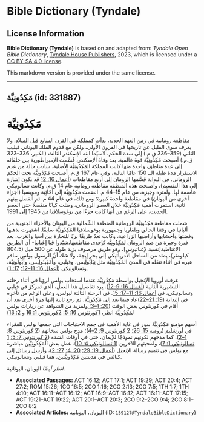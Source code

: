 # Bible Dictionary (Tyndale)

## License Information

**Bible Dictionary (Tyndale)** is based on and adapted from: _Tyndale Open Bible Dictionary_, [Tyndale House Publishers](https://tyndaleopenresources.com/), 2023, which is licensed under a [CC BY-SA 4.0 license](https://creativecommons.org/licenses/by-sa/4.0/legalcode.en).

This markdown version is provided under the same license.



--------------------------------

## مَكِدُونِيَّة (id: 331887)

مَكِدُونِيَّة
=============

مقاطعة رومانية في زمن العهد الجديد، بدأت كمملكة في القرن السابع قبل الميلاد. ولا يعرف سوى القليل عن تاريخها في القرون الأولى، ولكن مع قدوم الملك اليوناني فيليب الثاني (359–336 ق.م.) إلى سدة الحكم، لاسيّما ابنه الإسكندر الثالث (الكبير، 336–323 ق.م.) أصبحت مَكِدُونِيَّة قوة عالمية. بعد وفاة الإسكندر، قُسِّمت الإمبراطورية بين خلفائه إلى عدة مناطق، واحدة منها كانت المملكة المَكِدُونِيَّة الأصلية. سادت حالة من عدم الاستقرار مدة طيلة الــ 150 عامًا التالية، وفي عام 167 ق.م. أصبحت مَكِدُونِيَّة تحت الحكم الروماني. في البداية قسَّمها الرومان إلى أربع مقاطعات ([أعمال 16: 12](https://ref.ly/Acts16:12) قد يكون إشارة إلى هذا التقسيم)، وأصبحت هذه المنطقة مقاطعة رومانية عام 14 ق.م. وكانت تسالونيكي عاصمة لها. ولفترة وجيزة، من عام 15–44 م. انضمت مَكِدُونِيَّة إلى أَخَائِيَة ومويسيا (أجزاء أخرى من اليونان) في مقاطعة واحدة كبيرة؛ ومع ذلك، في عام 44 م. تم الفصل بينهم ثانية. استمرت أهمية مَكِدُونِيَّة خلال العصر الروماني، وظلت كيانًا منفصلًا حتى العصر الحديث، على الرغم من أنها كانت جزءًا من يوغوسلافيا من 1945 إلى 1991\.

شملت مقاطعة مَكِدُونِيَّة الرومانية المنطقة الشِّمالية من اليونان والأجزاء الجنوبية من ألبانيا في وقتنا الحالي وبلغاريا وجمهورية يوغوسلافيا المَكِدُونِيَّة سابقًا. اشتهرت بذهبها وفضتها وأخشابها وأراضيها الزراعية، وكانت تعدّ طريقًا بريًا للتجارة بين أسيا والغرب. بعد فترة وجيزة من ضم الرومان لمَكِدُونِيَّة كإحدى مقاطعتها،شيّدوا ڤيا إڠناتيا\- أي الطريق الاغناطية\[نسبة لإغناتيوس]، وهو طريق مرصوف يزيد طوله عن 500 ميل (804\.5 كيلومتر)، يمتد من الساحل الأدرياتيكي إلى بحر إيجة، ولا شك أنَّ الرسول بولس سافر عبره في أثناء تنقله في المدن المَكِدُونِيَّة مثل نِيَابُولِيس، وفيلبي، وأَمْفِيبُولِيس، وأَبُولُونِيَّة، وتسالونيكي ([أعمال 16: 11–12؛](https://ref.ly/Acts16:11-Acts16:12) [17: 1](https://ref.ly/Acts17:1)).

عرفت أوروبا الإنجيل بواسطة مَكِدُونِيَّة عندما استجاب بولس لرؤيا في أثناء رحلته التبشيرية الثانية ([أعمال 16: 9–12](https://ref.ly/Acts16:9-Acts16:12)). يرد تفاصيل هذا العمل، الذي تمركز في فيلبي وتسالونيكي، في [أعمال 16: 11–17: 15](https://ref.ly/Acts16:11-Acts17:15). في الرحلة الثالثة لبولس، وعلى الرغم من تأخره في البداية ([19: 21–22](https://ref.ly/Acts19:21-Acts19:22))عاد فيما بعد إلى مَكِدُونِيَّة، ثم رجع ثانية إليها مرة أخرى بعد أن أقام في كورنثوس بعض الوقت ([20: 1–3؛ و](https://ref.ly/Acts20:1-Acts20:3)لمزيد من الشواهد عن زيارات بولس لمَكِدُونِيَّة انظر، [1كورنثوس 16: 5؛](https://ref.ly/1Cor16:5) [2كورنثوس 1: 16](https://ref.ly/2Cor1:16) و [2: 13\)](https://ref.ly/2Cor2:13)

أسهم مؤمنو مَكِدُونِيَّةَ بدور في غاية الأهمية في جمع الاحتياجات التي جمعها بولس للفقراء في أورشليم ([رومية 15: 26؛](https://ref.ly/Rom15:26) [2 كورنثوس 9: 2–4](https://ref.ly/2Cor9:2-2Cor9:4))؛ مدح بولس سخائهم ([2 كورنثوس 8: 1–2](https://ref.ly/2Cor8:1-2Cor8:2)). كما مدحهم لكونهم نموذجًا للإيمان، حتى في أوقات الشدة ([2 كورنثوس 7: 5؛](https://ref.ly/2Cor7:5) [1 تسالونيكي 1: 7](https://ref.ly/1Thess1:7))، ولمحبتهم للآخرين ([1 تسالونيكي 4: 10](https://ref.ly/1Thess4:10)). عمل بعض ٱلْمَكِدُونِيِّين مباشرة مع بولس في تتميم رسالة الإنجيل ([أعمال 19: 29؛](https://ref.ly/Acts19:29) [20: 4؛](https://ref.ly/Acts20:4) [27: 2](https://ref.ly/Acts27:2))، وأرسل رسائل إلى كنائس في مدينتين مَكِدُونِيَّتين، هما فيلبي وتسالونيكي.

*انظر أيضًا* اليونان، اليونانية.

* **Associated Passages:** ACT 16:12; ACT 17:1; ACT 19:29; ACT 20:4; ACT 27:2; ROM 15:26; 1CO 16:5; 2CO 1:16; 2CO 2:13; 2CO 7:5; 1TH 1:7; 1TH 4:10; ACT 16:11–ACT 16:12; ACT 16:9–ACT 16:12; ACT 16:11–ACT 17:15; ACT 19:21–ACT 19:22; ACT 20:1–ACT 20:3; 2CO 9:2–2CO 9:4; 2CO 8:1–2CO 8:2
* **Associated Articles:** اليونان، اليونانية (ID: `159127@TyndaleBibleDictionary`)

